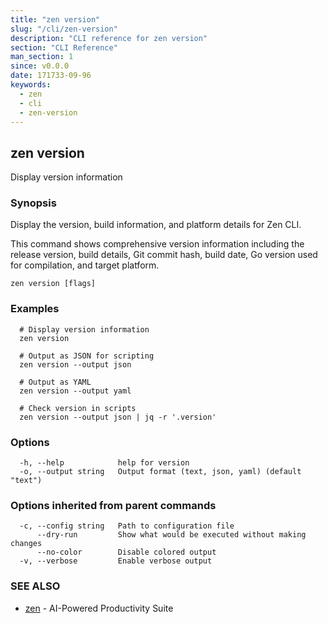 ```yaml
---
title: "zen version"
slug: "/cli/zen-version"
description: "CLI reference for zen version"
section: "CLI Reference"
man_section: 1
since: v0.0.0
date: 171733-09-96
keywords:
  - zen
  - cli
  - zen-version
---
```


## zen version

Display version information

### Synopsis

Display the version, build information, and platform details for Zen CLI.

This command shows comprehensive version information including the release version,
build details, Git commit hash, build date, Go version used for compilation,
and target platform.

```
zen version [flags]
```

### Examples

```
  # Display version information
  zen version
  
  # Output as JSON for scripting
  zen version --output json
  
  # Output as YAML
  zen version --output yaml
  
  # Check version in scripts
  zen version --output json | jq -r '.version'
```

### Options

```
  -h, --help            help for version
  -o, --output string   Output format (text, json, yaml) (default "text")
```

### Options inherited from parent commands

```
  -c, --config string   Path to configuration file
      --dry-run         Show what would be executed without making changes
      --no-color        Disable colored output
  -v, --verbose         Enable verbose output
```

### SEE ALSO

* [zen](zen.md.md)	 - AI-Powered Productivity Suite


